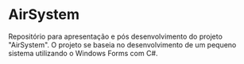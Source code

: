 # AirSystem
Repositório para apresentação e pós desenvolvimento do projeto "AirSystem". O projeto se baseia no desenvolvimento de um pequeno sistema utilizando o Windows Forms com C#.
